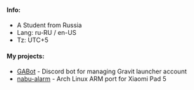 #### Info:
- A Student from Russia
- Lang: ru-RU / en-US
- Tz: UTC+5

#### My projects:
- [GABot](https://github.com/timoxa0/GABot) - Discord bot for managing Gravit launcher account
- [nabu-alarm](https://girhub.com/nabu-alarm) - Arch Linux ARM port for Xiaomi Pad 5
